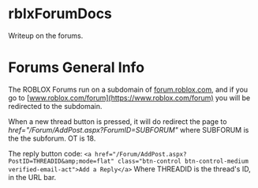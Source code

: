 # rblxForumDocs
Writeup on the forums.

# Forums General Info
The ROBLOX Forums run on a subdomain of [forum.roblox.com](https://forum.roblox.com), and if you go to [www.roblox.com/forum](https://www.roblox.com/forum) you will be redirected to the subdomain.

When a new thread button is pressed, it will do redirect the page to *href="/Forum/AddPost.aspx?ForumID=SUBFORUM"* where SUBFORUM is the the subforum. OT is 18.

The reply button code:
`<a href="/Forum/AddPost.aspx?PostID=THREADID&amp;mode=flat" class="btn-control btn-control-medium verified-email-act">Add a Reply</a>`
Where THREADID is the thread's ID, in the URL bar.

